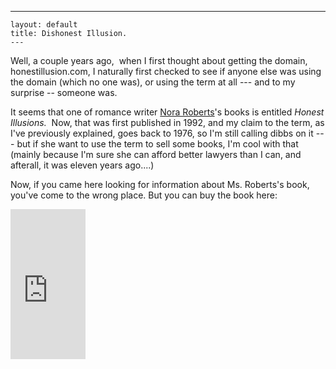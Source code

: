   ---
    layout: default
    title: Dishonest Illusion.
    ---
<p>Well, a couple years ago,  when I first thought about getting the domain, honestillusion.com, I naturally first checked to see if anyone else was using the domain (which no one was), or using the term at all --- and to my surprise -- someone was.</p>
<p>It seems that one of romance writer <a href="http://www.noraroberts.com/">Nora Roberts</a>'s books is entitled <em>Honest Illusions.  </em>Now, that was first published in 1992, and my claim to the term, as I've previously explained, goes back to 1976, so I'm still calling dibbs on it --- but if she want to use the term to sell some books, I'm cool with that (mainly because I'm sure she can afford better lawyers than I can, and afterall, it was eleven years ago....)</p>
<p>Now, if you came here looking for information about Ms. Roberts's book, you've come to the wrong place. But you can buy the book here:</p><iframe marginwidth="0" marginheight="0" src="http://rcm.amazon.com/e/cm?o=1&amp;l=as1&amp;f=ifr&amp;t=njtheatercom-20&amp;p=8&amp;asins=0515110973&amp;IS2=1&amp;lt1=_blank" frameborder="0" width="120" scrolling="no" height="240"><map name="boxmap-p8"><area shape="RECT" coords="14, 200, 103, 207" href="http://rcm.amazon.com/e/cm/privacy-policy.html?o=1" /><area coords="0,0,10000,10000" href="http://www.amazon.com/exec/obidos/redirect-home/njtheatercom-20" /></map><img src="http://rcm-images.amazon.com/images/G/01/rcm/120x240.gif" width="120" height="240" border="0" usemap="#boxmap-p8" alt="Shop at Amazon.com" /></iframe>